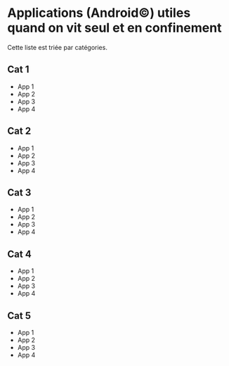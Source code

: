 # Applications (Android©) utiles quand on vit seul et en confinement

Cette liste est triée par catégories.

## Cat 1
- App 1
- App 2
- App 3
- App 4


## Cat 2
- App 1
- App 2
- App 3
- App 4


## Cat 3
- App 1
- App 2
- App 3
- App 4


## Cat 4
- App 1
- App 2
- App 3
- App 4


## Cat 5
- App 1
- App 2
- App 3
- App 4

